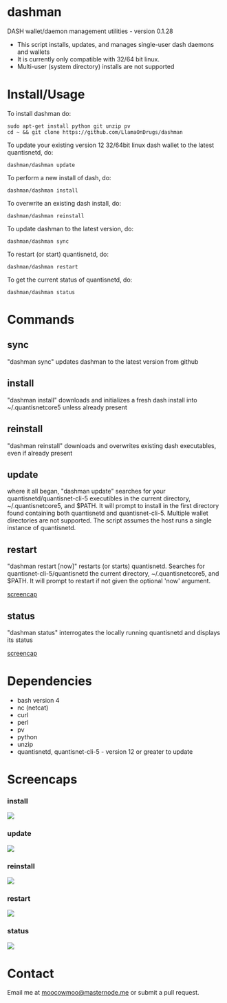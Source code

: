 # dashman

DASH wallet/daemon management utilities - version 0.1.28

* This script installs, updates, and manages single-user dash daemons and wallets
* It is currently only compatible with 32/64 bit linux.
* Multi-user (system directory) installs are not supported

# Install/Usage

To install dashman do:

    sudo apt-get install python git unzip pv
    cd ~ && git clone https://github.com/LlamaOnDrugs/dashman

To update your existing version 12 32/64bit linux dash wallet to the latest
quantisnetd, do:

    dashman/dashman update

To perform a new install of dash, do:

    dashman/dashman install

To overwrite an existing dash install, do:

    dashman/dashman reinstall

To update dashman to the latest version, do:

    dashman/dashman sync

To restart (or start) quantisnetd, do:

    dashman/dashman restart

To get the current status of quantisnetd, do:

    dashman/dashman status


# Commands

## sync

"dashman sync" updates dashman to the latest version from github

## install

"dashman install" downloads and initializes a fresh dash install into ~/.quantisnetcore5
unless already present

## reinstall

"dashman reinstall" downloads and overwrites existing dash executables, even if
already present

## update

where it all began, "dashman update" searches for your quantisnetd/quantisnet-cli-5
executibles in the current directory, ~/.quantisnetcore5, and $PATH.  It will prompt
to install in the first directory found containing both quantisnetd and quantisnet-cli-5.
Multiple wallet directories are not supported. The script assumes the host runs
a single instance of quantisnetd.

## restart

"dashman restart [now]" restarts (or starts) quantisnetd. Searches for quantisnet-cli-5/quantisnetd
the current directory, ~/.quantisnetcore5, and $PATH. It will prompt to restart if not
given the optional 'now' argument.

<a href="#restart-1">screencap</a>

## status

"dashman status" interrogates the locally running quantisnetd and displays its status

<a href="#status-1">screencap</a>

# Dependencies

* bash version 4
* nc (netcat)
* curl
* perl
* pv
* python
* unzip
* quantisnetd, quantisnet-cli-5 - version 12 or greater to update

# Screencaps

### install

<img src="https://raw.githubusercontent.com/moocowmoo/dashman/master/screencaps/dashman_0.1-install.png">

### update

<img src="https://raw.githubusercontent.com/moocowmoo/dashman/master/screencaps/dashman_0.1-update.png">

### reinstall

<img src="https://raw.githubusercontent.com/moocowmoo/dashman/master/screencaps/dashman_0.1-reinstall.png">

### restart

<img src="https://raw.githubusercontent.com/moocowmoo/dashman/master/screencaps/dashman_0.1-restart.png">

### status

<img src="https://raw.githubusercontent.com/moocowmoo/dashman/master/screencaps/dashman_0.1-status.png">

# Contact

Email me at moocowmoo@masternode.me or submit a pull request.
